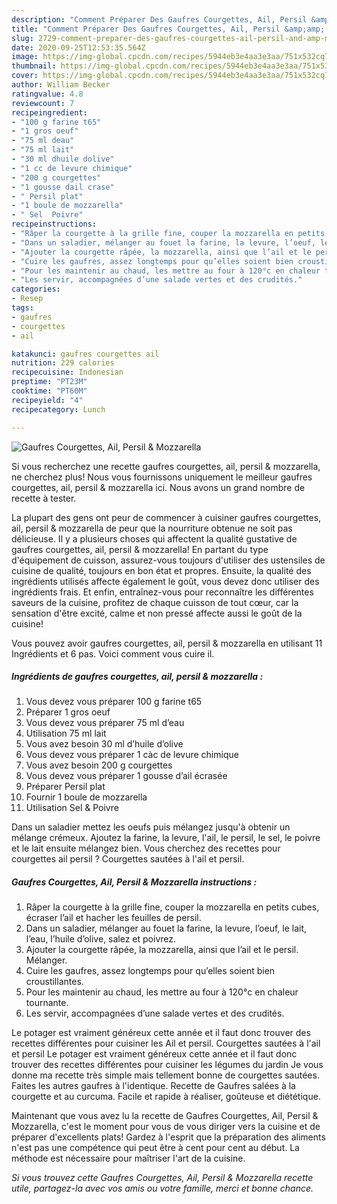 ```yaml
---
description: "Comment Préparer Des Gaufres Courgettes, Ail, Persil &amp;amp; Mozzarella"
title: "Comment Préparer Des Gaufres Courgettes, Ail, Persil &amp;amp; Mozzarella"
slug: 2729-comment-preparer-des-gaufres-courgettes-ail-persil-and-amp-mozzarella
date: 2020-09-25T12:53:35.564Z
image: https://img-global.cpcdn.com/recipes/5944eb3e4aa3e3aa/751x532cq70/gaufres-courgettes-ail-persil-mozzarella-photo-principale-de-la-recette.jpg
thumbnail: https://img-global.cpcdn.com/recipes/5944eb3e4aa3e3aa/751x532cq70/gaufres-courgettes-ail-persil-mozzarella-photo-principale-de-la-recette.jpg
cover: https://img-global.cpcdn.com/recipes/5944eb3e4aa3e3aa/751x532cq70/gaufres-courgettes-ail-persil-mozzarella-photo-principale-de-la-recette.jpg
author: William Becker
ratingvalue: 4.8
reviewcount: 7
recipeingredient:
- "100 g farine t65"
- "1 gros oeuf"
- "75 ml deau"
- "75 ml lait"
- "30 ml dhuile dolive"
- "1 cc de levure chimique"
- "200 g courgettes"
- "1 gousse dail crase"
- " Persil plat"
- "1 boule de mozzarella"
- " Sel  Poivre"
recipeinstructions:
- "Râper la courgette à la grille fine, couper la mozzarella en petits cubes, écraser l’ail et hacher les feuilles de persil."
- "Dans un saladier, mélanger au fouet la farine, la levure, l’oeuf, le lait, l’eau, l’huile d’olive, salez et poivrez."
- "Ajouter la courgette râpée, la mozzarella, ainsi que l’ail et le persil. Mélanger."
- "Cuire les gaufres, assez longtemps pour qu’elles soient bien croustillantes."
- "Pour les maintenir au chaud, les mettre au four à 120°c en chaleur tournante."
- "Les servir, accompagnées d’une salade vertes et des crudités."
categories:
- Resep
tags:
- gaufres
- courgettes
- ail

katakunci: gaufres courgettes ail 
nutrition: 229 calories
recipecuisine: Indonesian
preptime: "PT23M"
cooktime: "PT60M"
recipeyield: "4"
recipecategory: Lunch

---
```



![Gaufres Courgettes, Ail, Persil &amp; Mozzarella](https://img-global.cpcdn.com/recipes/5944eb3e4aa3e3aa/751x532cq70/gaufres-courgettes-ail-persil-mozzarella-photo-principale-de-la-recette.jpg)

Si vous recherchez une recette gaufres courgettes, ail, persil &amp; mozzarella, ne cherchez plus! Nous vous fournissons uniquement le meilleur gaufres courgettes, ail, persil &amp; mozzarella ici. Nous avons un grand nombre de recette à tester.

La plupart des gens ont peur de commencer à cuisiner gaufres courgettes, ail, persil &amp; mozzarella de peur que la nourriture obtenue ne soit pas délicieuse. Il y a plusieurs choses qui affectent la qualité gustative de gaufres courgettes, ail, persil &amp; mozzarella! En partant du type d'équipement de cuisson, assurez-vous toujours d'utiliser des ustensiles de cuisine de qualité, toujours en bon état et propres. Ensuite, la qualité des ingrédients utilisés affecte également le goût, vous devez donc utiliser des ingrédients frais. Et enfin, entraînez-vous pour reconnaître les différentes saveurs de la cuisine, profitez de chaque cuisson de tout cœur, car la sensation d'être excité, calme et non pressé affecte aussi le goût de la cuisine!

<!--inarticleads1-->

Vous pouvez avoir gaufres courgettes, ail, persil &amp; mozzarella en utilisant 11 Ingrédients et 6 pas. Voici comment vous cuire il.

##### Ingrédients de gaufres courgettes, ail, persil &amp; mozzarella :

1. Vous devez vous préparer 100 g farine t65
1. Préparer 1 gros oeuf
1. Vous devez vous préparer 75 ml d’eau
1. Utilisation 75 ml lait
1. Vous avez besoin 30 ml d’huile d’olive
1. Vous devez vous préparer 1 càc de levure chimique
1. Vous avez besoin 200 g courgettes
1. Vous devez vous préparer 1 gousse d’ail écrasée
1. Préparer  Persil plat
1. Fournir 1 boule de mozzarella
1. Utilisation  Sel &amp; Poivre


Dans un saladier mettez les oeufs puis mélangez jusqu&#39;à obtenir un mélange crémeux. Ajoutez la farine, la levure, l&#39;ail, le persil, le sel, le poivre et le lait ensuite mélangez bien. Vous cherchez des recettes pour courgettes ail persil ? Courgettes sautées à l&#39;ail et persil. 

<!--inarticleads2-->

##### Gaufres Courgettes, Ail, Persil &amp; Mozzarella instructions :

1. Râper la courgette à la grille fine, couper la mozzarella en petits cubes, écraser l’ail et hacher les feuilles de persil.
1. Dans un saladier, mélanger au fouet la farine, la levure, l’oeuf, le lait, l’eau, l’huile d’olive, salez et poivrez.
1. Ajouter la courgette râpée, la mozzarella, ainsi que l’ail et le persil. Mélanger.
1. Cuire les gaufres, assez longtemps pour qu’elles soient bien croustillantes.
1. Pour les maintenir au chaud, les mettre au four à 120°c en chaleur tournante.
1. Les servir, accompagnées d’une salade vertes et des crudités.


Le potager est vraiment généreux cette année et il faut donc trouver des recettes différentes pour cuisiner les Ail et persil. Courgettes sautées à l&#39;ail et persil Le potager est vraiment généreux cette année et il faut donc trouver des recettes différentes pour cuisiner les légumes du jardin Je vous donne ma recette très simple mais tellement bonne de courgettes sautées. Faites les autres gaufres à l&#39;identique. Recette de Gaufres salées à la courgette et au curcuma. Facile et rapide à réaliser, goûteuse et diététique. 

<!--inarticleads1-->

<p>
Maintenant que vous avez lu la recette de Gaufres Courgettes, Ail, Persil &amp; Mozzarella, c'est le moment pour vous de vous diriger vers la cuisine et de préparer d'excellents plats! Gardez à l'esprit que la préparation des aliments n'est pas une compétence qui peut être à cent pour cent au début. La méthode est nécessaire pour maîtriser l'art de la cuisine.
</p>

<p>
<i>Si vous trouvez cette Gaufres Courgettes, Ail, Persil &amp; Mozzarella recette utile, partagez-la avec vos amis ou votre famille, merci et bonne chance.</i>
</p>
